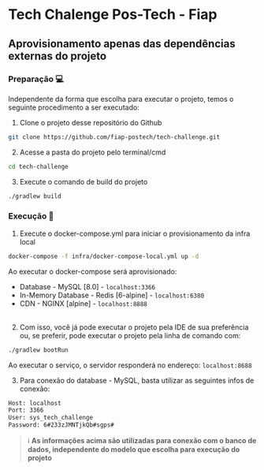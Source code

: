 # Tech Chalenge Pos-Tech - Fiap

## Aprovisionamento apenas das dependências externas do projeto

### Preparação 💻

Independente da forma que escolha para executar o projeto, temos o seguinte procedimento a ser executado:

1. Clone o projeto desse repositório do Github
```sh
git clone https://github.com/fiap-postech/tech-challenge.git
```
2. Acesse a pasta do projeto pelo terminal/cmd
```sh
cd tech-challenge
```
3. Execute o comando de build do projeto
```sh
./gradlew build
```

### Execução 🏃

1. Execute o docker-compose.yml para iniciar o provisionamento da infra local
```sh
docker-compose -f infra/docker-compose-local.yml up -d
```
Ao executar o docker-compose será aprovisionado:
* Database - MySQL [8.0] - `localhost:3366`
* In-Memory Database - Redis [6-alpine] - `localhost:6380`
* CDN - NGINX [alpine] - `localhost:8888`
<br><br>
2. Com isso, você já pode executar o projeto pela IDE de sua preferência ou, se preferir, pode executar o projeto pela
linha de comando com:
```sh
./gradlew bootRun
```
Ao executar o serviço, o servidor responderá no endereço: `localhost:8688` 

3. Para conexão do database - MySQL, basta utilizar as seguintes infos de conexão:
```sh
Host: localhost
Port: 3366
User: sys_tech_challenge
Password: 6#233zJMNTjkQb#sgps#
```
> ℹ️ **As informações acima são utilizadas para conexão com o banco de dados, independente do modelo que escolha para 
> execução do projeto**  
